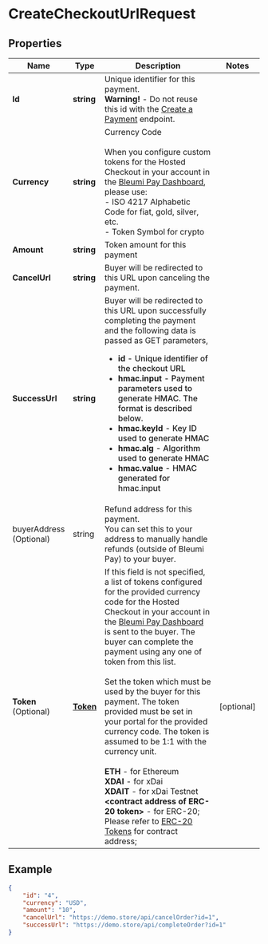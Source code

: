 # CreateCheckoutUrlRequest

## Properties
Name | Type | Description | Notes
------------ | ------------- | ------------- | -------------
**Id** | **string** | Unique identifier for this payment. <br> <b>Warning!</b> - Do not reuse this id with the [Create a Payment](https://pay.bleumi.com/docs/#create-a-payment) endpoint. |
**Currency** | **string** | Currency Code<br><br> When you configure custom tokens for the Hosted Checkout in your account in the <a href="https://pay.bleumi.com/app/" target="_blank">Bleumi Pay Dashboard</a>, please use:<br> - ISO 4217 Alphabetic Code for fiat, gold, silver, etc.<br> - Token Symbol for crypto |
**Amount** | **string** | Token amount for this payment | 
**CancelUrl** | **string** | Buyer will be redirected to this URL upon canceling the payment. | 
**SuccessUrl** | **string** | Buyer will be redirected to this URL upon successfully completing the payment and the following data is passed as GET parameters, <ul style="font-weight: 500"><li><b>id</b> - Unique identifier of the checkout URL</li><li><b>hmac.input</b> - Payment parameters used to generate HMAC. The format is described below.</li><li><b>hmac.keyId</b> - Key ID used to generate HMAC</li><li><b>hmac.alg</b> - Algorithm used to generate HMAC</li><li><b>hmac.value</b> - HMAC generated for hmac.input</li></ul> 
buyerAddress<br>(Optional) | string | Refund address for this payment.<br>You can set this to your address to manually handle refunds (outside of Bleumi Pay) to your buyer. | 
**Token**<br>(Optional) | [**Token**](Token.md) |  If this field is not specified, a list of tokens configured for the provided currency code for the Hosted Checkout in your account in the <a href="https://pay.bleumi.com/app/" target="_blank">Bleumi Pay Dashboard</a> is sent to the buyer. The buyer can complete the payment using any one of token from this list. <br><br> Set the token which must be used by the buyer for this payment. The token provided must be set in your portal for the provided currency code. The token is assumed to be 1:1 with the currency unit. <br><br> <b>ETH</b> - for Ethereum<br> <b>XDAI</b> - for xDai<br> <b>XDAIT</b> - for xDai Testnet<br> <b>&lt;contract address of ERC-20 token&gt;</b> - for ERC-20; Please refer to [ERC-20 Tokens](/docs/#erc-20) for contract address; | [optional]

## Example

```json
{
    "id": "4",
    "currency": "USD",
    "amount": "10",
    "cancelUrl": "https://demo.store/api/cancelOrder?id=1",
    "successUrl": "https://demo.store/api/completeOrder?id=1"
}
```